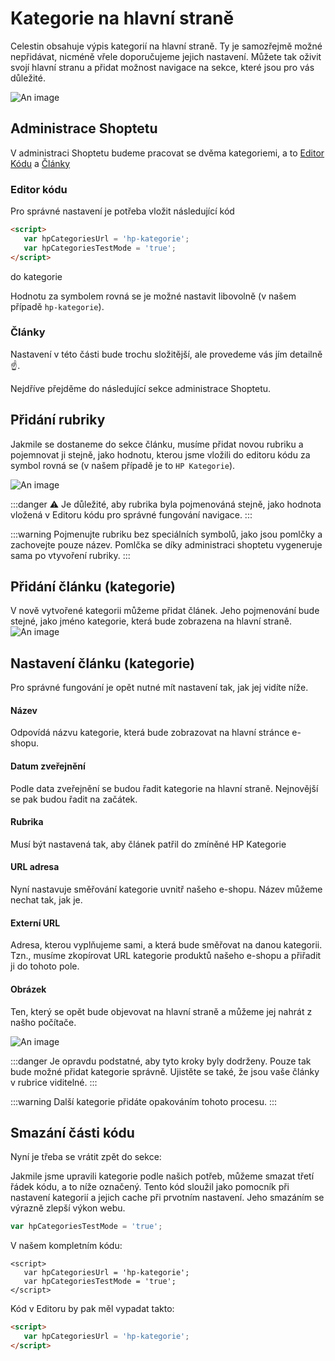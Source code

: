 # Kategorie na hlavní straně

Celestin obsahuje výpis kategorií na hlavní straně. Ty je samozřejmě možné nepřidávat, nicméně vřele doporučujeme jejich nastavení. Můžete tak oživit svojí hlavní stranu a přidat možnost navigace na sekce, které jsou pro vás důležité.

![An image](https://ik.imagekit.io/alexborecky/shoptetak/Doplnky/Celestin/categories_xrupxS6Vl.png)

## Administrace Shoptetu

V administraci Shoptetu budeme pracovat se dvěma kategoriemi, a to [Editor Kódu](./hp-kategorie.html#editor-kodu) a [Články](./hp-kategorie.html#clanky)


### Editor kódu

Pro správné nastavení je potřeba vložit následující kód 

```html
<script>
   var hpCategoriesUrl = 'hp-kategorie';
   var hpCategoriesTestMode = 'true';
</script>
```

do kategorie

<Box-TextBox 
    :msg="msg"
/>

Hodnotu za symbolem rovná se je možné nastavit libovolně (v našem případě `hp-kategorie`). 

### Články

Nastavení v této části bude trochu složitější, ale provedeme vás jím detailně ☝️.

Nejdříve přejděme do následující sekce administrace Shoptetu.

<Box-TextBox 
    :msg="msgTwo"
/>

## Přidání rubriky
Jakmile se dostaneme do sekce článku, musíme přidat novou rubriku a pojemnovat ji stejně, jako hodnotu, kterou jsme vložili do editoru kódu za symbol rovná se (v našem případě je to `HP Kategorie`).

![An image](https://ik.imagekit.io/alexborecky/shoptetak/Doplnky/Celestin/category_Dr94D3topV8z.png)

:::danger 
⚠️ Je důležité, aby rubrika byla pojmenováná stejně, jako hodnota vložená v Editoru kódu pro správné fungování navigace.
:::

:::warning
Pojmenujte rubriku bez speciálních symbolů, jako jsou pomlčky a zachovejte pouze název. Pomlčka se díky administraci shoptetu vygeneruje sama po vtyvoření rubriky.
:::

## Přidání článku (kategorie)
V nově vytvořené kategorii můžeme přidat článek. Jeho pojmenování bude stejné, jako jméno kategorie, která bude zobrazena na hlavní straně.
![An image](https://ik.imagekit.io/alexborecky/shoptetak/Doplnky/Celestin/Screenshot_2021-01-06_at_9.30.13_vuOYzRlZG.png)

## Nastavení článku (kategorie)
Pro správné fungování je opět nutné mít nastavení tak, jak jej vidíte níže.

#### Název 
Odpovídá názvu kategorie, která bude zobrazovat na hlavní stránce e-shopu.
#### Datum zveřejnění
Podle data zveřejnění se budou řadit kategorie na hlavní straně. Nejnovější se pak budou řadit na začátek.
#### Rubrika 
Musí být nastavená tak, aby článek patřil do zmíněné HP Kategorie
#### URL adresa
Nyní nastavuje směřování kategorie uvnitř našeho e-shopu. Název můžeme nechat tak, jak je.
#### Externí URL 
Adresa, kterou vyplňujeme sami, a která bude směřovat na danou kategorii. Tzn., musíme zkopírovat URL kategorie produktů našeho e-shopu a přiřadit ji do tohoto pole.
#### Obrázek
Ten, který se opět bude objevovat na hlavní straně a můžeme jej nahrát z našho počítače.

![An image](https://ik.imagekit.io/alexborecky/shoptetak/Doplnky/Celestin/article_XGDwu1-fv.png)


:::danger 
Je opravdu podstatné, aby tyto kroky byly dodrženy. Pouze tak bude možné přidat kategorie správně. Ujistěte se také, že jsou vaše články v rubrice viditelné.
:::

:::warning
Další kategorie přidáte opakováním tohoto procesu.
:::

## Smazání části kódu

Nyní je třeba se vrátit zpět do sekce: 

<Box-TextBox 
    :msg="msg"
/>

Jakmile jsme upravili kategorie podle našich potřeb, můžeme smazat třetí řádek kódu, a to níže označený. Tento kód sloužil jako pomocník při nastavení kategorií a jejich cache při prvotním nastavení. Jeho smazáním se výrazně zlepší výkon webu.

```js
var hpCategoriesTestMode = 'true';
```

V našem kompletním kódu:

```html{3}
<script>
   var hpCategoriesUrl = 'hp-kategorie';
   var hpCategoriesTestMode = 'true';
</script>
```
 Kód v Editoru by pak měl vypadat takto: 
```html
<script>
   var hpCategoriesUrl = 'hp-kategorie';
</script>
```


<script>
export default {
    data () {
        return {
            msg: 'VZHLED A OBSAH > Editor > HTML kód > Záhlaví (před koncovým tagem HEAD)',
            msgTwo: 'VZHLED A OBSAH > Články',
        }
    }
}
</script>